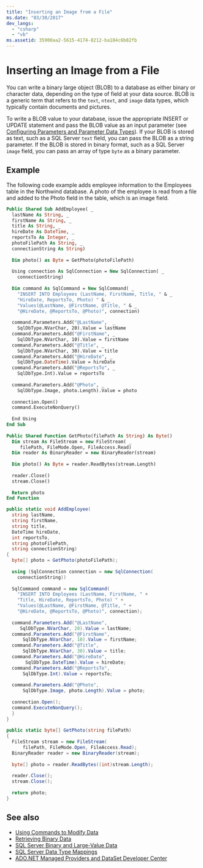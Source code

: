 ```yaml
---
title: "Inserting an Image from a File"
ms.date: "03/30/2017"
dev_langs: 
  - "csharp"
  - "vb"
ms.assetid: 35900aa2-5615-4174-8212-ba184c6b82fb
---
```

# Inserting an Image from a File
You can write a binary large object (BLOB) to a database as either binary or character data, depending on the type of field at your data source. BLOB is a generic term that refers to the `text`, `ntext`, and `image` data types, which typically contain documents and pictures.  
  
 To write a BLOB value to your database, issue the appropriate INSERT or UPDATE statement and pass the BLOB value as an input parameter (see [Configuring Parameters and Parameter Data Types](../configuring-parameters-and-parameter-data-types.md)). If your BLOB is stored as text, such as a SQL Server `text` field, you can pass the BLOB as a string parameter. If the BLOB is stored in binary format, such as a SQL Server `image` field, you can pass an array of type `byte` as a binary parameter.  
  
## Example  
 The following code example adds employee information to the Employees table in the Northwind database. A photo of the employee is read from a file and added to the Photo field in the table, which is an image field.  
  
```vb  
Public Shared Sub AddEmployee( _  
  lastName As String, _  
  firstName As String, _  
  title As String, _  
  hireDate As DateTime, _  
  reportsTo As Integer, _  
  photoFilePath As String, _  
  connectionString As String)  
  
  Dim photo() as Byte = GetPhoto(photoFilePath)  
  
  Using connection As SqlConnection = New SqlConnection( _  
    connectionString)  
  
  Dim command As SqlCommand = New SqlCommand( _  
    "INSERT INTO Employees (LastName, FirstName, Title, " & _  
    "HireDate, ReportsTo, Photo) " & _  
    "Values(@LastName, @FirstName, @Title, " & _  
    "@HireDate, @ReportsTo, @Photo)", connection)   
  
  command.Parameters.Add("@LastName",  _  
    SqlDbType.NVarChar, 20).Value = lastName  
  command.Parameters.Add("@FirstName", _  
    SqlDbType.NVarChar, 10).Value = firstName  
  command.Parameters.Add("@Title", _  
    SqlDbType.NVarChar, 30).Value = title  
  command.Parameters.Add("@HireDate", _  
    SqlDbType.DateTime).Value = hireDate  
  command.Parameters.Add("@ReportsTo", _  
    SqlDbType.Int).Value = reportsTo  
  
  command.Parameters.Add("@Photo", _  
    SqlDbType.Image, photo.Length).Value = photo  
  
  connection.Open()  
  command.ExecuteNonQuery()  
  
  End Using  
End Sub  
  
Public Shared Function GetPhoto(filePath As String) As Byte()  
  Dim stream As FileStream = new FileStream( _  
     filePath, FileMode.Open, FileAccess.Read)  
  Dim reader As BinaryReader = new BinaryReader(stream)  
  
  Dim photo() As Byte = reader.ReadBytes(stream.Length)  
  
  reader.Close()  
  stream.Close()  
  
  Return photo  
End Function  
```  
  
```csharp  
public static void AddEmployee(  
  string lastName,   
  string firstName,   
  string title,   
  DateTime hireDate,   
  int reportsTo,   
  string photoFilePath,   
  string connectionString)  
{  
  byte[] photo = GetPhoto(photoFilePath);  
  
  using (SqlConnection connection = new SqlConnection(  
    connectionString))  
  
  SqlCommand command = new SqlCommand(  
    "INSERT INTO Employees (LastName, FirstName, " +  
    "Title, HireDate, ReportsTo, Photo) " +  
    "Values(@LastName, @FirstName, @Title, " +  
    "@HireDate, @ReportsTo, @Photo)", connection);   
  
  command.Parameters.Add("@LastName",    
     SqlDbType.NVarChar, 20).Value = lastName;  
  command.Parameters.Add("@FirstName",   
      SqlDbType.NVarChar, 10).Value = firstName;  
  command.Parameters.Add("@Title",       
      SqlDbType.NVarChar, 30).Value = title;  
  command.Parameters.Add("@HireDate",   
       SqlDbType.DateTime).Value = hireDate;  
  command.Parameters.Add("@ReportsTo",   
      SqlDbType.Int).Value = reportsTo;  
  
  command.Parameters.Add("@Photo",  
      SqlDbType.Image, photo.Length).Value = photo;  
  
  connection.Open();  
  command.ExecuteNonQuery();  
  }  
}  
  
public static byte[] GetPhoto(string filePath)  
{  
  FileStream stream = new FileStream(  
      filePath, FileMode.Open, FileAccess.Read);  
  BinaryReader reader = new BinaryReader(stream);  
  
  byte[] photo = reader.ReadBytes((int)stream.Length);  
  
  reader.Close();  
  stream.Close();  
  
  return photo;  
}  
```  
  
## See also

- [Using Commands to Modify Data](../using-commands-to-modify-data.md)
- [Retrieving Binary Data](../retrieving-binary-data.md)
- [SQL Server Binary and Large-Value Data](sql-server-binary-and-large-value-data.md)
- [SQL Server Data Type Mappings](../sql-server-data-type-mappings.md)
- [ADO.NET Managed Providers and DataSet Developer Center](https://go.microsoft.com/fwlink/?LinkId=217917)
